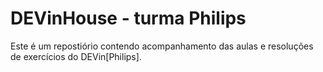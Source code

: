 # DEVinHouse - turma Philips

Este é um repostiório contendo acompanhamento das aulas e resoluções de exercícios do DEVin[Philips].
